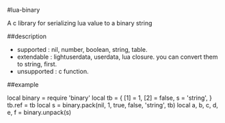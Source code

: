 #lua-binary

A c library for serializing lua value to a binary string

##description

* supported : nil, number, boolean, string, table.
* extendable : lightuserdata, userdata, lua closure. you can convert them to string, first.
* unsupported : c function.

##example

  local binary = require 'binary'
  local tb = {
    [1] = 1,
    [2] = false,
    s = 'string',
  }
  tb.ref = tb
  local s = binary.pack(nil, 1, true, false, 'string', tb)
  local a, b, c, d, e, f = binary.unpack(s)
  
